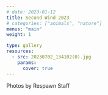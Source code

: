 ```yaml
---
# date: 2023-01-12
title: Second Wind 2023
# categories: ["animals", "nature"]
menus: "main"
weight: 1

type: gallery
resources:
  - src: 20230702_134102(0).jpg
    params:
      cover: true
---
```


Photos by Respawn Staff